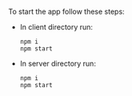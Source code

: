 To start the app follow these steps:
- In client directory run:
  ```
  npm i
  npm start
  ```
- In server directory run:
  ```
  npm i
  npm start
  ```
